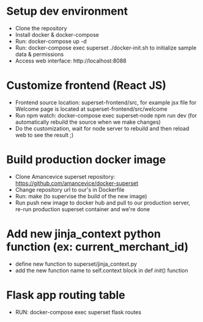# Setup dev environment
- Clone the repository
- Install docker & docker-compose
- Run: docker-compose up -d
- Run: docker-compose exec superset ./docker-init.sh to initialize sample data & permissions
- Access web interface: http://localhost:8088

# Customize frontend (React JS)
- Frontend source location: superset-frontend/src, for example jsx file for Welcome page is located at superset-frontend/src/welcome
- Run npm watch: docker-compose exec superset-node npm run dev (for automatically rebuild the source when we make changes)
- Do the customization, wait for node server to rebuild and then reload web to see the result ;)

# Build production docker image
- Clone Amancevice superset repository: https://github.com/amancevice/docker-superset
- Change repository url to our's in Dockerfile
- Run: make (to supervise the build of the new image)
- Run push new image to docker hub and pull to our production server, re-run production superset container and we're done

# Add new jinja_context python function (ex: current_merchant_id)
- define new function to superset/jinja_context.py
- add the new function name to self.context block in def _init_() function

# Flask app routing table
- RUN: docker-compose exec superset flask routes
